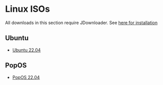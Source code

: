 # Linux ISOs

All downloads in this section require JDownloader. See [here for installation](https://dw.louisgallet.fr/)

## Ubuntu

- [Ubuntu 22.04](https://s3.louisgallet.fr/dw/linux/ubuntu2204.dlc)

## PopOS

- [PopOS 22.04](https://s3.louisgallet.fr/dw/linux/popos2204.dlc)
